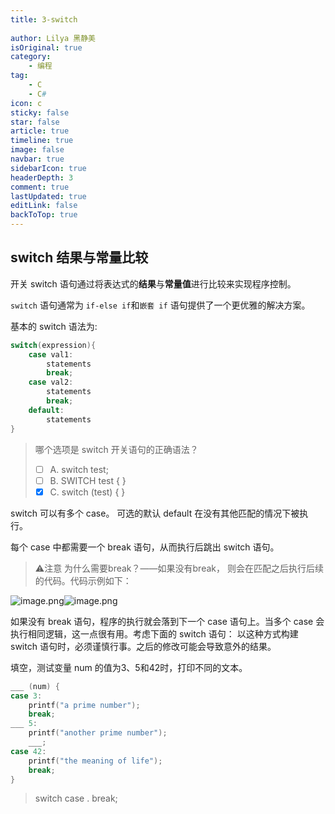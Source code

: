 ```yaml
---
title: 3-switch 
 
author: Lilya 黑静美
isOriginal: true
category: 
    - 编程
tag:
    - C
    - C#
icon: c
sticky: false
star: false
article: true
timeline: true
image: false
navbar: true
sidebarIcon: true
headerDepth: 3
comment: true
lastUpdated: true
editLink: false
backToTop: true
---
```


## switch 结果与常量比较

开关 switch 语句通过将表达式的**结果**与**常量值**进行比较来实现程序控制。

`switch` 语句通常为 `if-else if`和`嵌套 if` 语句提供了一个更优雅的解决方案。

基本的 switch 语法为:

```c
switch(expression){
    case val1:
        statements
        break;
    case val2:
        statements
        break; 
    default:
        statements
}
```


> 


> 哪个选项是 switch 开关语句的正确语法？
>
> - [ ] A. switch test;
> - [ ] B. SWITCH test { }
> - [x] C. switch (test) { }

switch 可以有多个 case。
可选的默认 default 在没有其他匹配的情况下被执行。

每个 case 中都需要一个 break 语句，从而执行后跳出 switch 语句。

> ⚠️注意
> 为什么需要break？——如果没有break， 则会在匹配之后执行后续的代码。代码示例如下：

![image.png](https://cdn.nlark.com/yuque/0/2023/png/39218772/1701603113235-0a2f85c5-4337-421c-acae-c91a40bd7805.png#averageHue=%232d2c2c&clientId=ue2d7f0d1-ccb4-4&from=paste&height=157&id=OoTGB&originHeight=314&originWidth=778&originalType=binary&ratio=2&rotation=0&showTitle=false&size=20773&status=done&style=none&taskId=ud2395cc8-6983-45c4-a7ff-8f9f32ddad9&title=&width=389)![image.png](https://cdn.nlark.com/yuque/0/2023/png/39218772/1701603149535-4c7ac571-7a1a-412f-b805-878ccad77e4b.png#averageHue=%232f2f2f&clientId=ue2d7f0d1-ccb4-4&from=paste&height=162&id=ZfqSc&originHeight=324&originWidth=1138&originalType=binary&ratio=2&rotation=0&showTitle=false&size=24922&status=done&style=none&taskId=ue409529d-155a-40ab-b29e-986727361a7&title=&width=569)

如果没有 break 语句，程序的执行就会落到下一个 case 语句上。当多个 case 会执行相同逻辑，这一点很有用。考虑下面的 switch 语句：
以这种方式构建 switch 语句时，必须谨慎行事。之后的修改可能会导致意外的结果。

填空，测试变量 num 的值为3、5和42时，打印不同的文本。

```c
___ (num) {
case 3:
    printf("a prime number");
    break;
___ 5: 
    printf("another prime number");
    ___;
case 42:
    printf("the meaning of life");
    break;
}
```

> switch  case . break;

